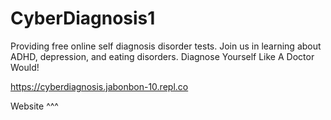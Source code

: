 # CyberDiagnosis1
Providing free online self diagnosis disorder tests. Join us in learning about ADHD, depression, and eating disorders. Diagnose Yourself Like A Doctor Would!


https://cyberdiagnosis.jabonbon-10.repl.co 

Website ^^^ 

